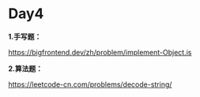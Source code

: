 # Day4

**1.手写题：**

https://bigfrontend.dev/zh/problem/implement-Object.is

**2.算法题：**

https://leetcode-cn.com/problems/decode-string/

